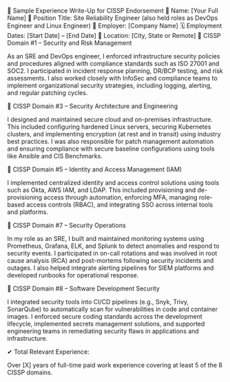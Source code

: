📝 Sample Experience Write-Up for CISSP Endorsement
👤 Name: [Your Full Name]
📅 Position Title: Site Reliability Engineer (also held roles as DevOps Engineer and Linux Engineer)
🏢 Employer: [Company Name]
🗓 Employment Dates: [Start Date] – [End Date]
📍 Location: [City, State or Remote]
📂 CISSP Domain #1 – Security and Risk Management

As an SRE and DevOps engineer, I enforced infrastructure security policies and procedures aligned with compliance standards such as ISO 27001 and SOC2. I participated in incident response planning, DR/BCP testing, and risk assessments. I also worked closely with InfoSec and compliance teams to implement organizational security strategies, including logging, alerting, and regular patching cycles.

📂 CISSP Domain #3 – Security Architecture and Engineering

I designed and maintained secure cloud and on-premises infrastructure. This included configuring hardened Linux servers, securing Kubernetes clusters, and implementing encryption (at rest and in transit) using industry best practices. I was also responsible for patch management automation and ensuring compliance with secure baseline configurations using tools like Ansible and CIS Benchmarks.

📂 CISSP Domain #5 – Identity and Access Management (IAM)

I implemented centralized identity and access control solutions using tools such as Okta, AWS IAM, and LDAP. This included provisioning and de-provisioning access through automation, enforcing MFA, managing role-based access controls (RBAC), and integrating SSO across internal tools and platforms.

📂 CISSP Domain #7 – Security Operations

In my role as an SRE, I built and maintained monitoring systems using Prometheus, Grafana, ELK, and Splunk to detect anomalies and respond to security events. I participated in on-call rotations and was involved in root cause analysis (RCA) and post-mortems following security incidents and outages. I also helped integrate alerting pipelines for SIEM platforms and developed runbooks for operational response.

📂 CISSP Domain #8 – Software Development Security

I integrated security tools into CI/CD pipelines (e.g., Snyk, Trivy, SonarQube) to automatically scan for vulnerabilities in code and container images. I enforced secure coding standards across the development lifecycle, implemented secrets management solutions, and supported engineering teams in remediating security flaws in applications and infrastructure.

✔ Total Relevant Experience:

Over [X] years of full-time paid work experience covering at least 5 of the 8 CISSP domains.